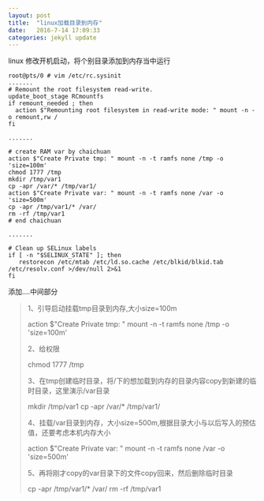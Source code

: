 ```yaml
---
layout: post
title:  "linux加载目录到内存"
date:   2016-7-14 17:09:33 
categories: jekyll update
---
```


linux 修改开机启动，将个别目录添加到内存当中运行

	root@pts/0 # vim /etc/rc.sysinit
	.......
	# Remount the root filesystem read-write.
	update_boot_stage RCmountfs
	if remount_needed ; then
	  action $"Remounting root filesystem in read-write mode: " mount -n -o remount,rw /
	fi
	
	.......
	
	# create RAM var by chaichuan
	action $"Create Private tmp: " mount -n -t ramfs none /tmp -o 'size=100m'
	chmod 1777 /tmp
	mkdir /tmp/var1
	cp -apr /var/* /tmp/var1/
	action $"Create Private var: " mount -n -t ramfs none /var -o 'size=500m'
	cp -apr /tmp/var1/* /var/
	rm -rf /tmp/var1
	# end chaichuan
	
	.......
	
	# Clean up SELinux labels
	if [ -n "$SELINUX_STATE" ]; then
	   restorecon /etc/mtab /etc/ld.so.cache /etc/blkid/blkid.tab /etc/resolv.conf >/dev/null 2>&1
	fi

添加....中间部分

> 1、引导启动挂载tmp目录到内存,大小size=100m
> 	
> 	action $"Create Private tmp: " mount -n -t ramfs none /tmp -o 'size=100m'
> 
> 2、给权限
> 
> 	chmod 1777 /tmp
> 
> 3、在tmp创建临时目录，将/下的想加载到内存的目录内容copy到新建的临时目录，这里演示/var目录
> 
> 	mkdir /tmp/var1
> 	cp -apr /var/* /tmp/var1/
> 
> 4、挂载/var目录到内存，大小size=500m,根据目录大小与以后写入的预估值，还要考虑本机内存大小
> 
> 	action $"Create Private var: " mount -n -t ramfs none /var -o 'size=500m'
> 
> 5、再将刚才copy的var目录下的文件copy回来，然后删除临时目录
> 
> 	cp -apr /tmp/var1/* /var/
> 	rm -rf /tmp/var1